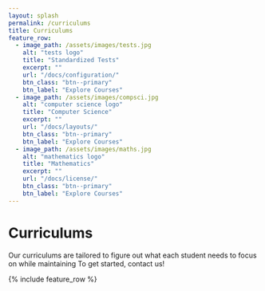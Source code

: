 ```yaml
---
layout: splash
permalink: /curriculums
title: Curriculums
feature_row:
  - image_path: /assets/images/tests.jpg
    alt: "tests logo"
    title: "Standardized Tests"
    excerpt: ""
    url: "/docs/configuration/"
    btn_class: "btn--primary"
    btn_label: "Explore Courses"
  - image_path: /assets/images/compsci.jpg
    alt: "computer science logo"
    title: "Computer Science"
    excerpt: ""
    url: "/docs/layouts/"
    btn_class: "btn--primary"
    btn_label: "Explore Courses"
  - image_path: /assets/images/maths.jpg
    alt: "mathematics logo"
    title: "Mathematics"
    excerpt: ""
    url: "/docs/license/"
    btn_class: "btn--primary"
    btn_label: "Explore Courses"      
---
```


# Curriculums

Our curriculums are tailored to figure out what each student needs to focus on while maintaining
To get started, contact us!

{% include feature_row %}


